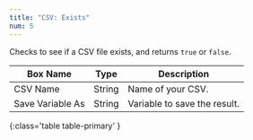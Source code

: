 ```yaml
---
title: "CSV: Exists"
num: 5
---
```


Checks to see if a CSV file exists, and returns `true` or `false`.

| Box Name | Type | Description |
|-------|--------|--------|
|CSV Name|String|Name of your CSV.
|Save Variable As|String|Variable to save the result.
{:class='table table-primary' }










